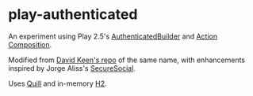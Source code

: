 # play-authenticated

An experiment using Play 2.5's [AuthenticatedBuilder](https://www.playframework.com/documentation/2.5.x/api/scala/index.html#play.api.mvc.Security$$AuthenticatedBuilder) and
[Action Composition](https://www.playframework.com/documentation/2.5.x/ScalaActionsComposition#Composing-actions).

Modified from [David Keen's repo](https://gitlab.com/davidkeen/play-authenticated) of the same name,
with enhancements inspired by Jorge Aliss's [SecureSocial](http://www.securesocial.ws/).

Uses [Quill](http://getquill.io/) and in-memory [H2](http://www.h2database.com/html/main.html).
